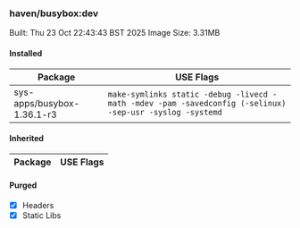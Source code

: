 ### haven/busybox:dev

Built: Thu 23 Oct 22:43:43 BST 2025
Image Size: 3.31MB

#### Installed
Package | USE Flags
--------|----------
sys-apps/busybox-1.36.1-r3 | `make-symlinks static -debug -livecd -math -mdev -pam -savedconfig (-selinux) -sep-usr -syslog -systemd`
#### Inherited
Package | USE Flags
--------|----------
#### Purged
- [x] Headers
- [x] Static Libs

